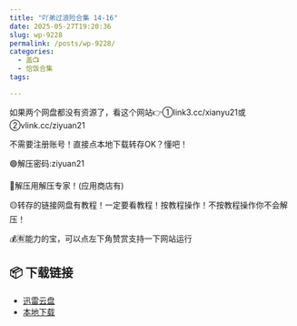 ```yaml
---
title: "吖弟过浪险合集 14-16"
date: 2025-05-27T19:20:36
slug: wp-9228
permalink: /posts/wp-9228/
categories:
  - 盖📺
  - 恰饭合集
tags:

---
```


如果两个网盘都没有资源了，看这个网站👉①link3.cc/xianyu21或②vlink.cc/ziyuan21

不需要注册账号！直接点本地下载转存OK？懂吧！

🟢解压密码:ziyuan21

🔵解压用解压专家！(应用商店有)

🟡转存的链接网盘有教程！一定要看教程！按教程操作！不按教程操作你不会解压！

💰🈶能力的宝，可以点左下角赞赏支持一下网站运行

## 📦 下载链接
- [迅雷云盘](https://blziyuan21.com/pay-download/9228?key=cfd49d8ba0&down_id=0)
- [本地下载](https://blziyuan21.com/pay-download/9228?key=cfd49d8ba0&down_id=1)


